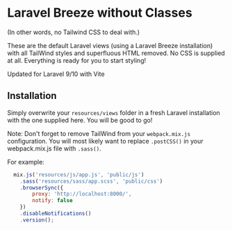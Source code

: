 # Laravel Breeze without Classes

(In other words, no Tailwind CSS to deal with.)

These are the default Laravel views (using a Laravel Breeze installation) with all TailWind styles and superfluous HTML removed. No CSS is supplied at all. Everything is ready for you to start styling!

Updated for Laravel 9/10 with Vite

## Installation

Simply overwrite your `resources/views` folder in a fresh Laravel installation with the one supplied here. You will be good to go!

Note: Don't forget to remove TailWind from your `webpack.mix.js` configuration. You will most likely want to replace `.postCSS()` in your webpack.mix.js file with `.sass()`.

For example:

```javascript
  mix.js('resources/js/app.js', 'public/js')
    .sass('resources/sass/app.scss', 'public/css')
    .browserSync({
        proxy: 'http://localhost:8000/',
        notify: false
    })
    .disableNotifications()
    .version();
```

